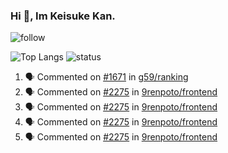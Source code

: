 ### Hi 👋, Im Keisuke Kan.

<!--
**9renpoto/9renpoto** is a ✨ _special_ ✨ repository because its `README.md` (this file) appears on your GitHub profile.

Here are some ideas to get you started:

- 🔭 I’m currently working on ...
- 🌱 I’m currently learning ...
- 👯 I’m looking to collaborate on ...
- 🤔 I’m looking for help with ...
- 💬 Ask me about ...
- 📫 How to reach me: ...
- 😄 Pronouns: ...
- ⚡ Fun fact: ...
-->

![follow](https://img.shields.io/github/followers/9renpoto?label=Follow&style=social)

![Top Langs](https://github-readme-stats.vercel.app/api/top-langs/?username=9renpoto&hide=html&layout=compact)
![status](https://github-readme-stats.vercel.app/api?username=9renpoto&show_icons=true&count_private=true&hide=issues,contribs)

<!--START_SECTION:activity-->
1. 🗣 Commented on [#1671](https://github.com/g59/ranking/issues/1671) in [g59/ranking](https://github.com/g59/ranking)
2. 🗣 Commented on [#2275](https://github.com/9renpoto/frontend/issues/2275) in [9renpoto/frontend](https://github.com/9renpoto/frontend)
3. 🗣 Commented on [#2275](https://github.com/9renpoto/frontend/issues/2275) in [9renpoto/frontend](https://github.com/9renpoto/frontend)
4. 🗣 Commented on [#2275](https://github.com/9renpoto/frontend/issues/2275) in [9renpoto/frontend](https://github.com/9renpoto/frontend)
5. 🗣 Commented on [#2275](https://github.com/9renpoto/frontend/issues/2275) in [9renpoto/frontend](https://github.com/9renpoto/frontend)
<!--END_SECTION:activity-->

